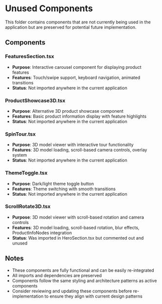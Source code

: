 # Unused Components

This folder contains components that are not currently being used in the application but are preserved for potential future implementation.

## Components

### FeaturesSection.tsx
- **Purpose**: Interactive carousel component for displaying product features
- **Features**: Touch/swipe support, keyboard navigation, animated transitions
- **Status**: Not imported anywhere in the current application

### ProductShowcase3D.tsx
- **Purpose**: Alternative 3D product showcase component
- **Features**: Basic product information display with feature highlights
- **Status**: Not imported anywhere in the current application

### SpinTour.tsx
- **Purpose**: 3D model viewer with interactive tour functionality
- **Features**: 3D model loading, scroll-based camera controls, overlay system
- **Status**: Not imported anywhere in the current application

### ThemeToggle.tsx
- **Purpose**: Dark/light theme toggle button
- **Features**: Theme switching with smooth transitions
- **Status**: Not imported anywhere in the current application

### ScrollRotate3D.tsx
- **Purpose**: 3D model viewer with scroll-based rotation and camera controls
- **Features**: 3D model loading, scroll-based rotation, blur effects, ProductInfoNodes integration
- **Status**: Was imported in HeroSection.tsx but commented out and unused

## Notes

- These components are fully functional and can be easily re-integrated
- All imports and dependencies are preserved
- Components follow the same styling and architecture patterns as active components
- Consider reviewing and updating these components before re-implementation to ensure they align with current design patterns
